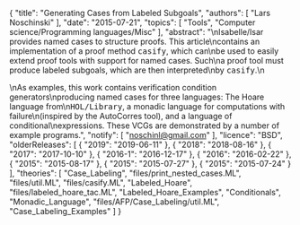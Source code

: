 {
    "title": "Generating Cases from Labeled Subgoals",
    "authors": [
        "Lars Noschinski"
    ],
    "date": "2015-07-21",
    "topics": [
        "Tools",
        "Computer science/Programming languages/Misc"
    ],
    "abstract": "\nIsabelle/Isar provides named cases to structure proofs. This article\ncontains an implementation of a proof method <tt>casify</tt>, which can\nbe used to easily extend proof tools with support for named cases. Such\na proof tool must produce labeled subgoals, which are then interpreted\nby <tt>casify</tt>.\n<p>\nAs examples, this work contains verification condition generators\nproducing named cases for three languages: The Hoare language from\n<tt>HOL/Library</tt>, a monadic language for computations with failure\n(inspired by the AutoCorres tool), and a language of conditional\nexpressions. These VCGs are demonstrated by a number of example programs.",
    "notify": [
        "noschinl@gmail.com"
    ],
    "licence": "BSD",
    "olderReleases": [
        {
            "2019": "2019-06-11"
        },
        {
            "2018": "2018-08-16"
        },
        {
            "2017": "2017-10-10"
        },
        {
            "2016-1": "2016-12-17"
        },
        {
            "2016": "2016-02-22"
        },
        {
            "2015": "2015-08-17"
        },
        {
            "2015": "2015-07-27"
        },
        {
            "2015": "2015-07-24"
        }
    ],
    "theories": [
        "Case_Labeling",
        "files/print_nested_cases.ML",
        "files/util.ML",
        "files/casify.ML",
        "Labeled_Hoare",
        "files/labeled_hoare_tac.ML",
        "Labeled_Hoare_Examples",
        "Conditionals",
        "Monadic_Language",
        "files/AFP/Case_Labeling/util.ML",
        "Case_Labeling_Examples"
    ]
}